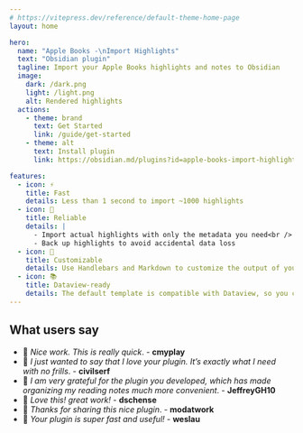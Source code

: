 ```yaml
---
# https://vitepress.dev/reference/default-theme-home-page
layout: home

hero:
  name: "Apple Books -\nImport Highlights"
  text: "Obsidian plugin"
  tagline: Import your Apple Books highlights and notes to Obsidian
  image:
    dark: /dark.png
    light: /light.png
    alt: Rendered highlights
  actions:
    - theme: brand
      text: Get Started
      link: /guide/get-started
    - theme: alt
      text: Install plugin
      link: https://obsidian.md/plugins?id=apple-books-import-highlights

features:
  - icon: ⚡️
    title: Fast
    details: Less than 1 second to import ~1000 highlights
  - icon: 🦾
    title: Reliable
    details: |
      - Import actual highlights with only the metadata you need<br />
      - Back up highlights to avoid accidental data loss
  - icon: 🎨
    title: Customizable
    details: Use Handlebars and Markdown to customize the output of your highlights the way you want.
  - icon: 📚
    title: Dataview-ready
    details: The default template is compatible with Dataview, so you can query data from highlights to unleash possible use cases even further (for example, to create a list of books you've read)
---
```


## What users say

- 💬 *Nice work. This is really quick*. - **cmyplay**
- 💬 *I just wanted to say that I love your plugin. It’s exactly what I need with no frills*. - **civilserf**
- 💬 *I am very grateful for the plugin you developed, which has made organizing my reading notes much more convenient*. - **JeffreyGH10**
- 💬 *Love this! great work!* - **dschense**
- 💬 *Thanks for sharing this nice plugin*. - **modatwork**
- 💬 *Your plugin is super fast and useful!* - **weslau**
